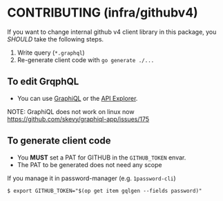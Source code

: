# CONTRIBUTING (infra/githubv4)

If you want to change internal github v4 client library in this package,
you *SHOULD* take the following steps.

1. Write query (`*.graphql`)
2. Re-generate client code with `go generate ./...`

## To edit GrqphQL

- You can use [GraphiQL](https://github.com/skevy/graphiql-app) or the [API Explorer](https://docs.github.com/en/graphql/overview/explorer).

NOTE: GraphiQL does not work on linux now
https://github.com/skevy/graphiql-app/issues/175

## To generate client code

- You **MUST** set a PAT for GITHUB in the `GITHUB_TOKEN` envar.
- The PAT to be generated does not need any scope

If you manage it in password-manager (e.g. `1password-cli`)

```console
$ export GITHUB_TOKEN="$(op get item gqlgen --fields password)"
```
